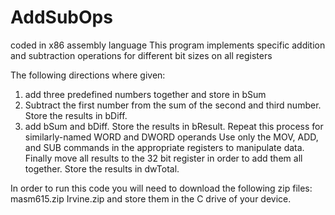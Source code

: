 # AddSubOps
coded in x86 assembly language
This program implements specific addition and subtraction operations for different bit sizes on all registers

The following directions where given:
1) add three predefined numbers together and store in bSum
2) Subtract the first number from the sum of the second and third number. Store the results in bDiff.
3) add bSum and bDiff. Store the results in bResult.
Repeat this process for similarly-named WORD and DWORD operands
Use only the MOV, ADD, and SUB commands in the appropriate registers to manipulate data.
Finally move all results to the 32 bit register in order to add them all together. Store the results in dwTotal.

In order to run this code you will need to download the following zip files: <br/>
masm615.zip
Irvine.zip
and store them in the C drive of your device. 
